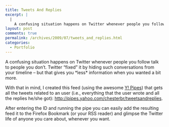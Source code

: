 ```yaml
---
title: Tweets And Replies
excerpt: |
  |
    A confusing situation happens on Twitter whenever people you follow talk to people you don't. Twitter "fixed" it by hiding such conversations from your timeline - but that gives you *less* information when you wanted a bit more. With that...
layout: post
comments: true
permalink: /archives/2009/07/tweets_and_replies.html
categories:
  - Portfolio
---
```

A confusing situation happens on Twitter whenever people you follow talk to people you don&#8217;t. Twitter &#8220;fixed&#8221; it by hiding such conversations from your timeline &#8211; but that gives you \*less\* information when you wanted a bit more.

With that in mind, I created this feed (using the awesome [Y! Pipes][1]) that gets all the tweets related to an user (i.e., everything that the user wrote and all the replies he/she got): <http://pipes.yahoo.com/chesterbr/tweetsandreplies>.

After entering the ID and running the pipe you can easily add the resulting feed it to the Firefox Bookmark (or your RSS reader) and glimpse the Twitter life of anyone you care about, whenever you want.

 [1]: http://pipes.yahoo.com